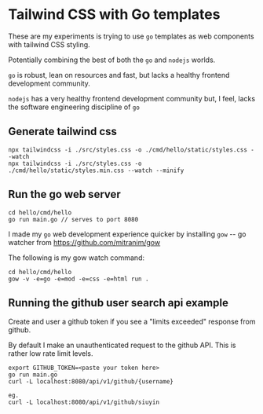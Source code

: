 # Tailwind CSS with Go templates
These are my experiments is trying to use `go` templates
as web components with tailwind CSS styling.

Potentially combining the best of both the `go` and `nodejs` worlds.

`go` is robust, lean on resources and fast, but lacks
a healthy frontend development community.

`nodejs` has a very healthy frontend development community but, I feel,
lacks the software engineering discipline of `go`

## Generate tailwind css 
```
npx tailwindcss -i ./src/styles.css -o ./cmd/hello/static/styles.css --watch
npx tailwindcss -i ./src/styles.css -o ./cmd/hello/static/styles.min.css --watch --minify

```

## Run the go web server
```
cd hello/cmd/hello
go run main.go // serves to port 8080
```

I made my `go` web development experience quicker by installing
`gow` -- go watcher from https://github.com/mitranim/gow

The following is my gow watch command:
```
cd hello/cmd/hello
gow -v -e=go -e=mod -e=css -e=html run .
```

## Running the github user search api example
Create and user a github token if you see a "limits exceeded"
response from github.

By default I make an unauthenticated request to the github API.
This is rather low rate limit levels.


```
export GITHUB_TOKEN=<paste your token here>
go run main.go
curl -L localhost:8080/api/v1/github/{username}

eg.
curl -L localhost:8080/api/v1/github/siuyin
